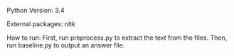 Python Version: 3.4

External packages: nltk

How to run:
First, run preprocess.py to extract the text from the files. 
Then, run baseline.py to output an answer file. 